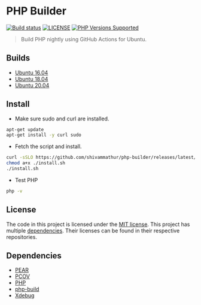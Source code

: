 # PHP Builder

<a href="https://github.com/shivammathur/php-builder" title="PHP Builder"><img alt="Build status" src="https://github.com/shivammathur/php-builder/workflows/Build%20PHP/badge.svg"></a>
<a href="https://github.com/shivammathur/php-builder/blob/master/LICENSE" title="license"><img alt="LICENSE" src="https://img.shields.io/badge/license-MIT-428f7e.svg"></a>
<a href="https://github.com/shivammathur/php-builder/tree/master/builds" title="builds"><img alt="PHP Versions Supported" src="https://img.shields.io/badge/php-%3E%3D%208.0.0-8892BF.svg"></a>

> Build PHP nightly using GitHub Actions for Ubuntu.


## Builds

- [Ubuntu 16.04](https://bintray.com/shivammathur/php/download_file?file_path=php_8.0%2Bubuntu16.04.tar.xz)
- [Ubuntu 18.04](https://bintray.com/shivammathur/php/download_file?file_path=php_8.0%2Bubuntu18.04.tar.xz)
- [Ubuntu 20.04](https://bintray.com/shivammathur/php/download_file?file_path=php_8.0%2Bubuntu20.04.tar.xz)


## Install

- Make sure sudo and curl are installed.
```bash
apt-get update
apt-get install -y curl sudo
```

- Fetch the script and install.
```bash
curl -sSLO https://github.com/shivammathur/php-builder/releases/latest/download/install.sh
chmod a+x ./install.sh
./install.sh
```

- Test PHP
```bash
php -v
```


## License

The code in this project is licensed under the [MIT license](LICENSE). This project has multiple [dependencies](#dependencies). Their licenses can be found in their respective repositories.


## Dependencies

- [PEAR](https://github.com/pear/pear-core "PEAR PHP extension installer")
- [PCOV](https://github.com/krakjoe/pcov "PCOV PHP Extension")
- [PHP](https://github.com/php/php-src "PHP Upstream project")
- [php-build](https://github.com/php-build/php-build "php-build")
- [Xdebug](https://github.com/xdebug/xdebug "Xdebug PHP Extension")